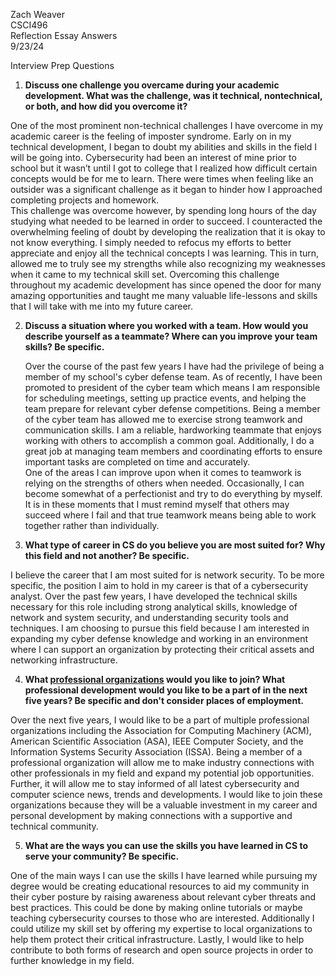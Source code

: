 Zach Weaver  
CSCI496  
Reflection Essay Answers  
9/23/24

Interview Prep Questions

1. **Discuss one challenge you overcame during your academic development. What was the challenge, was it technical, nontechnical, or both, and how did you overcome it?**

One of the most prominent non-technical challenges I have overcome in my academic career is the feeling of imposter syndrome.  Early on in my technical development, I began to doubt my abilities and skills in the field I will be going into.  Cybersecurity had been an interest of mine prior to school but it wasn’t until I got to college that I realized how difficult certain concepts would be for me to learn.  There were times when feeling like an outsider was a significant challenge as it began to hinder how I approached completing projects and homework.  
This challenge was overcome however, by spending long hours of the day studying what needed to be learned in order to succeed.  I counteracted the overwhelming feeling of doubt by developing the realization that it is okay to not know everything.  I simply needed to refocus my efforts to better appreciate and enjoy all the technical concepts I was learning.  This in turn, allowed me to truly see my strengths while also recognizing my weaknesses when it came to my technical skill set.  Overcoming this challenge throughout my academic development has since opened the door for many amazing opportunities and taught me many valuable life-lessons and skills that I will take with me into my future career.

2.  **Discuss a situation where you worked with a team. How would you describe yourself as a teammate? Where can you improve your team skills? Be specific.**

	Over the course of the past few years I have had the privilege of being a member of my school's cyber defense team.  As of recently, I have been promoted to president of the cyber team which means I am responsible for scheduling meetings, setting up practice events, and helping the team prepare for relevant cyber defense competitions.  Being a member of the cyber team has allowed me to exercise strong teamwork and communication skills.  I am a reliable, hardworking teammate that enjoys working with others to accomplish a common goal.  Additionally, I do a great job at managing team members and coordinating efforts to ensure important tasks are completed on time and accurately.    
One of the areas I can improve upon when it comes to teamwork is relying on the strengths of others when needed.  Occasionally, I can become somewhat of a perfectionist and try to do everything by myself.  It is in these moments that I must remind myself that others may succeed where I fail and that true teamwork means being able to work together rather than individually.

3. **What type of career in CS do you believe you are most suited for? Why this field and not another? Be specific.**

I believe the career that I am most suited for is network security.  To be more specific, the position I aim to hold in my career is that of a cybersecurity analyst.  Over the past few years, I have developed the technical skills necessary for this role including strong analytical skills, knowledge of network and system security, and understanding security tools and techniques.  I am choosing to pursue this field because I am interested in expanding my cyber defense knowledge and working in an environment where I can support an organization by protecting their critical assets and networking infrastructure.  

4. **What [professional organizations](https://csuniv.blackboard.com/bbcswebdav/pid-16364461-dt-asiobject-rid-23009349_1/xid-23009349_1) would you like to join? What professional development would you like to be a part of in the next five years? Be specific and don't consider places of employment.**

Over the next five years, I would like to be a part of multiple professional organizations including the Association for Computing Machinery (ACM), American Scientific Association (ASA), IEEE Computer Society, and the Information Systems Security Association (ISSA).  Being a member of a professional organization will allow me to make industry connections with other professionals in my field and expand my potential job opportunities.  Further, it will allow me to stay informed of all latest cybersecurity and computer science news, trends and developments.  I would like to join these organizations because they will be a valuable investment in my career and personal development by making connections with a supportive and technical community.

5. **What are the ways you can use the skills you have learned in CS to serve your community? Be specific.**

One of the main ways I can use the skills I have learned while pursuing my degree would be creating educational resources to aid my community in their cyber posture by raising awareness about relevant cyber threats and best practices.  This could be done by making online tutorials or maybe teaching cybersecurity courses to those who are interested.  Additionally I could utilize my skill set by offering my expertise to local organizations to help them protect their critical infrastructure.  Lastly, I would like to help contribute to both forms of research and open source projects in order to further knowledge in my field. 

   